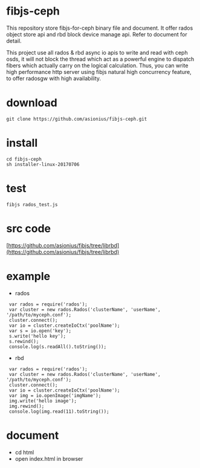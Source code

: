 # fibjs-ceph
This repository store fibjs-for-ceph binary file and document. It offer rados object store api and rbd block device manage api. Refer to document for detail.

This project use all rados & rbd async io apis to write and read with ceph osds, it will not block the thread which act as a powerful engine to dispatch fibers which actually carry on the logical calculation. Thus, you can write high performance http server using fibjs natural high concurrency feature, to offer radosgw with high availability.

# download
```
git clone https://github.com/asionius/fibjs-ceph.git
```
# install
```
cd fibjs-ceph
sh installer-linux-20170706
```
# test
```
fibjs rados_test.js
```
# src code

[https://github.com/asionius/fibjs/tree/librbd](https://github.com/asionius/fibjs/tree/librbd)

# example
- rados
```
 var rados = require('rados');
 var cluster = new rados.Rados('clusterName', 'userName', '/path/to/myceph.conf');
 cluster.connect();
 var io = cluster.createIoCtx('poolName');
 var s = io.open('key');
 s.write('hello key');
 s.rewind();
 console.log(s.readAll().toString());
```
- rbd
```
 var rados = require('rados');
 var cluster = new rados.Rados('clusterName', 'userName', '/path/to/myceph.conf');
 cluster.connect();
 var io = cluster.createIoCtx('poolName');
 var img = io.openImage('imgName');
 img.write('hello image');
 img.rewind();
 console.log(img.read(11).toString());
```

# document
- cd html
- open index.html in browser
